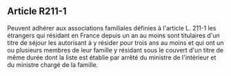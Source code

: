 ## Article R211-1

Peuvent adhérer aux associations familiales définies à l'article L. 211-1 les étrangers qui résidant en France
depuis un an au moins sont titulaires d'un titre de séjour les autorisant à y résider pour trois ans au moins et
qui ont un ou plusieurs membres de leur famille y résidant sous le couvert d'un titre de même durée dont la
liste est établie par arrêté du ministre de l'intérieur et du ministre chargé de la famille.

